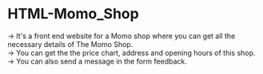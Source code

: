 # HTML-Momo_Shop
-> It's a front end website for a Momo shop where you can get all the necessary details of The Momo Shop. <br>
-> You can get the the price chart, address and opening hours of this shop.<br>
-> You can also send a message in the form feedback.
